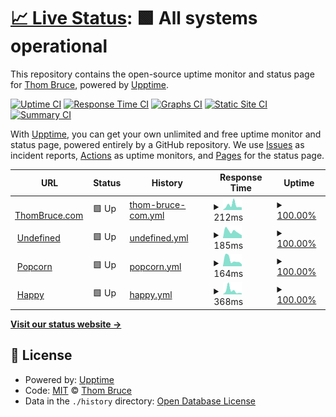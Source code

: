 # [📈 Live Status](https://status.thombruce.com): <!--live status--> **🟩 All systems operational**

This repository contains the open-source uptime monitor and status page for [Thom Bruce](https://thombruce.com/), powered by [Upptime](https://github.com/upptime/upptime).

[![Uptime CI](https://github.com/thombruce/status/workflows/Uptime%20CI/badge.svg)](https://github.com/thombruce/status/actions?query=workflow%3A%22Uptime+CI%22)
[![Response Time CI](https://github.com/thombruce/status/workflows/Response%20Time%20CI/badge.svg)](https://github.com/thombruce/status/actions?query=workflow%3A%22Response+Time+CI%22)
[![Graphs CI](https://github.com/thombruce/status/workflows/Graphs%20CI/badge.svg)](https://github.com/thombruce/status/actions?query=workflow%3A%22Graphs+CI%22)
[![Static Site CI](https://github.com/thombruce/status/workflows/Static%20Site%20CI/badge.svg)](https://github.com/thombruce/status/actions?query=workflow%3A%22Static+Site+CI%22)
[![Summary CI](https://github.com/thombruce/status/workflows/Summary%20CI/badge.svg)](https://github.com/thombruce/status/actions?query=workflow%3A%22Summary+CI%22)

With [Upptime](https://upptime.js.org), you can get your own unlimited and free uptime monitor and status page, powered entirely by a GitHub repository. We use [Issues](https://github.com/thombruce/status/issues) as incident reports, [Actions](https://github.com/thombruce/status/actions) as uptime monitors, and [Pages](https://status.thombruce.com) for the status page.

<!--start: status pages-->
<!-- This summary is generated by Upptime (https://github.com/upptime/upptime) -->
<!-- Do not edit this manually, your changes will be overwritten -->
<!-- prettier-ignore -->
| URL | Status | History | Response Time | Uptime |
| --- | ------ | ------- | ------------- | ------ |
| <img alt="" src="https://favicons.githubusercontent.com/thombruce.com" height="13"> [ThomBruce.com](https://thombruce.com) | 🟩 Up | [thom-bruce-com.yml](https://github.com/thombruce/status/commits/HEAD/history/thom-bruce-com.yml) | <details><summary><img alt="Response time graph" src="./graphs/thom-bruce-com/response-time-week.png" height="20"> 212ms</summary><br><a href="https://status.thombruce.com/history/thom-bruce-com"><img alt="Response time 191" src="https://img.shields.io/endpoint?url=https%3A%2F%2Fraw.githubusercontent.com%2Fthombruce%2Fstatus%2FHEAD%2Fapi%2Fthom-bruce-com%2Fresponse-time.json"></a><br><a href="https://status.thombruce.com/history/thom-bruce-com"><img alt="24-hour response time 121" src="https://img.shields.io/endpoint?url=https%3A%2F%2Fraw.githubusercontent.com%2Fthombruce%2Fstatus%2FHEAD%2Fapi%2Fthom-bruce-com%2Fresponse-time-day.json"></a><br><a href="https://status.thombruce.com/history/thom-bruce-com"><img alt="7-day response time 212" src="https://img.shields.io/endpoint?url=https%3A%2F%2Fraw.githubusercontent.com%2Fthombruce%2Fstatus%2FHEAD%2Fapi%2Fthom-bruce-com%2Fresponse-time-week.json"></a><br><a href="https://status.thombruce.com/history/thom-bruce-com"><img alt="30-day response time 173" src="https://img.shields.io/endpoint?url=https%3A%2F%2Fraw.githubusercontent.com%2Fthombruce%2Fstatus%2FHEAD%2Fapi%2Fthom-bruce-com%2Fresponse-time-month.json"></a><br><a href="https://status.thombruce.com/history/thom-bruce-com"><img alt="1-year response time 191" src="https://img.shields.io/endpoint?url=https%3A%2F%2Fraw.githubusercontent.com%2Fthombruce%2Fstatus%2FHEAD%2Fapi%2Fthom-bruce-com%2Fresponse-time-year.json"></a></details> | <details><summary><a href="https://status.thombruce.com/history/thom-bruce-com">100.00%</a></summary><a href="https://status.thombruce.com/history/thom-bruce-com"><img alt="All-time uptime 99.94%" src="https://img.shields.io/endpoint?url=https%3A%2F%2Fraw.githubusercontent.com%2Fthombruce%2Fstatus%2FHEAD%2Fapi%2Fthom-bruce-com%2Fuptime.json"></a><br><a href="https://status.thombruce.com/history/thom-bruce-com"><img alt="24-hour uptime 100.00%" src="https://img.shields.io/endpoint?url=https%3A%2F%2Fraw.githubusercontent.com%2Fthombruce%2Fstatus%2FHEAD%2Fapi%2Fthom-bruce-com%2Fuptime-day.json"></a><br><a href="https://status.thombruce.com/history/thom-bruce-com"><img alt="7-day uptime 100.00%" src="https://img.shields.io/endpoint?url=https%3A%2F%2Fraw.githubusercontent.com%2Fthombruce%2Fstatus%2FHEAD%2Fapi%2Fthom-bruce-com%2Fuptime-week.json"></a><br><a href="https://status.thombruce.com/history/thom-bruce-com"><img alt="30-day uptime 100.00%" src="https://img.shields.io/endpoint?url=https%3A%2F%2Fraw.githubusercontent.com%2Fthombruce%2Fstatus%2FHEAD%2Fapi%2Fthom-bruce-com%2Fuptime-month.json"></a><br><a href="https://status.thombruce.com/history/thom-bruce-com"><img alt="1-year uptime 99.94%" src="https://img.shields.io/endpoint?url=https%3A%2F%2Fraw.githubusercontent.com%2Fthombruce%2Fstatus%2FHEAD%2Fapi%2Fthom-bruce-com%2Fuptime-year.json"></a></details>
| <img alt="" src="https://favicons.githubusercontent.com/code.thombruce.com" height="13"> [Undefined](https://code.thombruce.com) | 🟩 Up | [undefined.yml](https://github.com/thombruce/status/commits/HEAD/history/undefined.yml) | <details><summary><img alt="Response time graph" src="./graphs/undefined/response-time-week.png" height="20"> 185ms</summary><br><a href="https://status.thombruce.com/history/undefined"><img alt="Response time 219" src="https://img.shields.io/endpoint?url=https%3A%2F%2Fraw.githubusercontent.com%2Fthombruce%2Fstatus%2FHEAD%2Fapi%2Fundefined%2Fresponse-time.json"></a><br><a href="https://status.thombruce.com/history/undefined"><img alt="24-hour response time 222" src="https://img.shields.io/endpoint?url=https%3A%2F%2Fraw.githubusercontent.com%2Fthombruce%2Fstatus%2FHEAD%2Fapi%2Fundefined%2Fresponse-time-day.json"></a><br><a href="https://status.thombruce.com/history/undefined"><img alt="7-day response time 185" src="https://img.shields.io/endpoint?url=https%3A%2F%2Fraw.githubusercontent.com%2Fthombruce%2Fstatus%2FHEAD%2Fapi%2Fundefined%2Fresponse-time-week.json"></a><br><a href="https://status.thombruce.com/history/undefined"><img alt="30-day response time 209" src="https://img.shields.io/endpoint?url=https%3A%2F%2Fraw.githubusercontent.com%2Fthombruce%2Fstatus%2FHEAD%2Fapi%2Fundefined%2Fresponse-time-month.json"></a><br><a href="https://status.thombruce.com/history/undefined"><img alt="1-year response time 219" src="https://img.shields.io/endpoint?url=https%3A%2F%2Fraw.githubusercontent.com%2Fthombruce%2Fstatus%2FHEAD%2Fapi%2Fundefined%2Fresponse-time-year.json"></a></details> | <details><summary><a href="https://status.thombruce.com/history/undefined">100.00%</a></summary><a href="https://status.thombruce.com/history/undefined"><img alt="All-time uptime 99.94%" src="https://img.shields.io/endpoint?url=https%3A%2F%2Fraw.githubusercontent.com%2Fthombruce%2Fstatus%2FHEAD%2Fapi%2Fundefined%2Fuptime.json"></a><br><a href="https://status.thombruce.com/history/undefined"><img alt="24-hour uptime 100.00%" src="https://img.shields.io/endpoint?url=https%3A%2F%2Fraw.githubusercontent.com%2Fthombruce%2Fstatus%2FHEAD%2Fapi%2Fundefined%2Fuptime-day.json"></a><br><a href="https://status.thombruce.com/history/undefined"><img alt="7-day uptime 100.00%" src="https://img.shields.io/endpoint?url=https%3A%2F%2Fraw.githubusercontent.com%2Fthombruce%2Fstatus%2FHEAD%2Fapi%2Fundefined%2Fuptime-week.json"></a><br><a href="https://status.thombruce.com/history/undefined"><img alt="30-day uptime 99.86%" src="https://img.shields.io/endpoint?url=https%3A%2F%2Fraw.githubusercontent.com%2Fthombruce%2Fstatus%2FHEAD%2Fapi%2Fundefined%2Fuptime-month.json"></a><br><a href="https://status.thombruce.com/history/undefined"><img alt="1-year uptime 99.94%" src="https://img.shields.io/endpoint?url=https%3A%2F%2Fraw.githubusercontent.com%2Fthombruce%2Fstatus%2FHEAD%2Fapi%2Fundefined%2Fuptime-year.json"></a></details>
| <img alt="" src="https://favicons.githubusercontent.com/popcorn.thombruce.com" height="13"> [Popcorn](https://popcorn.thombruce.com) | 🟩 Up | [popcorn.yml](https://github.com/thombruce/status/commits/HEAD/history/popcorn.yml) | <details><summary><img alt="Response time graph" src="./graphs/popcorn/response-time-week.png" height="20"> 164ms</summary><br><a href="https://status.thombruce.com/history/popcorn"><img alt="Response time 221" src="https://img.shields.io/endpoint?url=https%3A%2F%2Fraw.githubusercontent.com%2Fthombruce%2Fstatus%2FHEAD%2Fapi%2Fpopcorn%2Fresponse-time.json"></a><br><a href="https://status.thombruce.com/history/popcorn"><img alt="24-hour response time 112" src="https://img.shields.io/endpoint?url=https%3A%2F%2Fraw.githubusercontent.com%2Fthombruce%2Fstatus%2FHEAD%2Fapi%2Fpopcorn%2Fresponse-time-day.json"></a><br><a href="https://status.thombruce.com/history/popcorn"><img alt="7-day response time 164" src="https://img.shields.io/endpoint?url=https%3A%2F%2Fraw.githubusercontent.com%2Fthombruce%2Fstatus%2FHEAD%2Fapi%2Fpopcorn%2Fresponse-time-week.json"></a><br><a href="https://status.thombruce.com/history/popcorn"><img alt="30-day response time 206" src="https://img.shields.io/endpoint?url=https%3A%2F%2Fraw.githubusercontent.com%2Fthombruce%2Fstatus%2FHEAD%2Fapi%2Fpopcorn%2Fresponse-time-month.json"></a><br><a href="https://status.thombruce.com/history/popcorn"><img alt="1-year response time 221" src="https://img.shields.io/endpoint?url=https%3A%2F%2Fraw.githubusercontent.com%2Fthombruce%2Fstatus%2FHEAD%2Fapi%2Fpopcorn%2Fresponse-time-year.json"></a></details> | <details><summary><a href="https://status.thombruce.com/history/popcorn">100.00%</a></summary><a href="https://status.thombruce.com/history/popcorn"><img alt="All-time uptime 99.98%" src="https://img.shields.io/endpoint?url=https%3A%2F%2Fraw.githubusercontent.com%2Fthombruce%2Fstatus%2FHEAD%2Fapi%2Fpopcorn%2Fuptime.json"></a><br><a href="https://status.thombruce.com/history/popcorn"><img alt="24-hour uptime 100.00%" src="https://img.shields.io/endpoint?url=https%3A%2F%2Fraw.githubusercontent.com%2Fthombruce%2Fstatus%2FHEAD%2Fapi%2Fpopcorn%2Fuptime-day.json"></a><br><a href="https://status.thombruce.com/history/popcorn"><img alt="7-day uptime 100.00%" src="https://img.shields.io/endpoint?url=https%3A%2F%2Fraw.githubusercontent.com%2Fthombruce%2Fstatus%2FHEAD%2Fapi%2Fpopcorn%2Fuptime-week.json"></a><br><a href="https://status.thombruce.com/history/popcorn"><img alt="30-day uptime 100.00%" src="https://img.shields.io/endpoint?url=https%3A%2F%2Fraw.githubusercontent.com%2Fthombruce%2Fstatus%2FHEAD%2Fapi%2Fpopcorn%2Fuptime-month.json"></a><br><a href="https://status.thombruce.com/history/popcorn"><img alt="1-year uptime 99.98%" src="https://img.shields.io/endpoint?url=https%3A%2F%2Fraw.githubusercontent.com%2Fthombruce%2Fstatus%2FHEAD%2Fapi%2Fpopcorn%2Fuptime-year.json"></a></details>
| <img alt="" src="https://favicons.githubusercontent.com/happy.thombruce.com" height="13"> [Happy](https://happy.thombruce.com) | 🟩 Up | [happy.yml](https://github.com/thombruce/status/commits/HEAD/history/happy.yml) | <details><summary><img alt="Response time graph" src="./graphs/happy/response-time-week.png" height="20"> 368ms</summary><br><a href="https://status.thombruce.com/history/happy"><img alt="Response time 223" src="https://img.shields.io/endpoint?url=https%3A%2F%2Fraw.githubusercontent.com%2Fthombruce%2Fstatus%2FHEAD%2Fapi%2Fhappy%2Fresponse-time.json"></a><br><a href="https://status.thombruce.com/history/happy"><img alt="24-hour response time 841" src="https://img.shields.io/endpoint?url=https%3A%2F%2Fraw.githubusercontent.com%2Fthombruce%2Fstatus%2FHEAD%2Fapi%2Fhappy%2Fresponse-time-day.json"></a><br><a href="https://status.thombruce.com/history/happy"><img alt="7-day response time 368" src="https://img.shields.io/endpoint?url=https%3A%2F%2Fraw.githubusercontent.com%2Fthombruce%2Fstatus%2FHEAD%2Fapi%2Fhappy%2Fresponse-time-week.json"></a><br><a href="https://status.thombruce.com/history/happy"><img alt="30-day response time 219" src="https://img.shields.io/endpoint?url=https%3A%2F%2Fraw.githubusercontent.com%2Fthombruce%2Fstatus%2FHEAD%2Fapi%2Fhappy%2Fresponse-time-month.json"></a><br><a href="https://status.thombruce.com/history/happy"><img alt="1-year response time 223" src="https://img.shields.io/endpoint?url=https%3A%2F%2Fraw.githubusercontent.com%2Fthombruce%2Fstatus%2FHEAD%2Fapi%2Fhappy%2Fresponse-time-year.json"></a></details> | <details><summary><a href="https://status.thombruce.com/history/happy">100.00%</a></summary><a href="https://status.thombruce.com/history/happy"><img alt="All-time uptime 100.00%" src="https://img.shields.io/endpoint?url=https%3A%2F%2Fraw.githubusercontent.com%2Fthombruce%2Fstatus%2FHEAD%2Fapi%2Fhappy%2Fuptime.json"></a><br><a href="https://status.thombruce.com/history/happy"><img alt="24-hour uptime 100.00%" src="https://img.shields.io/endpoint?url=https%3A%2F%2Fraw.githubusercontent.com%2Fthombruce%2Fstatus%2FHEAD%2Fapi%2Fhappy%2Fuptime-day.json"></a><br><a href="https://status.thombruce.com/history/happy"><img alt="7-day uptime 100.00%" src="https://img.shields.io/endpoint?url=https%3A%2F%2Fraw.githubusercontent.com%2Fthombruce%2Fstatus%2FHEAD%2Fapi%2Fhappy%2Fuptime-week.json"></a><br><a href="https://status.thombruce.com/history/happy"><img alt="30-day uptime 100.00%" src="https://img.shields.io/endpoint?url=https%3A%2F%2Fraw.githubusercontent.com%2Fthombruce%2Fstatus%2FHEAD%2Fapi%2Fhappy%2Fuptime-month.json"></a><br><a href="https://status.thombruce.com/history/happy"><img alt="1-year uptime 100.00%" src="https://img.shields.io/endpoint?url=https%3A%2F%2Fraw.githubusercontent.com%2Fthombruce%2Fstatus%2FHEAD%2Fapi%2Fhappy%2Fuptime-year.json"></a></details>

<!--end: status pages-->

[**Visit our status website →**](https://status.thombruce.com)

## 📄 License

- Powered by: [Upptime](https://github.com/upptime/upptime)
- Code: [MIT](./LICENSE) © [Thom Bruce](https://thombruce.com/)
- Data in the `./history` directory: [Open Database License](https://opendatacommons.org/licenses/odbl/1-0/)
